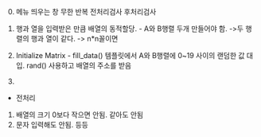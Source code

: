 0. 메뉴 띄우는 창 무한 반복
전처리검사 후처리검사

1. 행과 열을 입력받은 만큼 배열의 동적할당. - A와 B행렬 두개 만들어야 함.
->두 행렬의 행과 열이 같다. -> n*n꼴이면 
2. Initialize Matrix - fill_data() 템플릿에서 A와 B행렬에 0~19 사이의 랜덤한 값 대입. rand() 사용하고
 배열의 주소를 받음
3. 


+ 전처리
1. 배열의 크기 0보다 작으면 안됨. 같아도 안됨
2. 문자 입력해도 안됨.
등등
